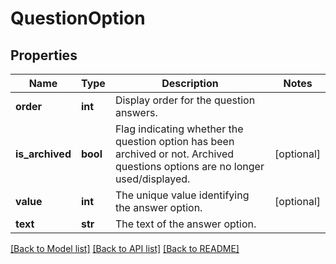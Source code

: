 # QuestionOption

## Properties
Name | Type | Description | Notes
------------ | ------------- | ------------- | -------------
**order** | **int** | Display order for the question answers. | 
**is_archived** | **bool** | Flag indicating whether the question option has been archived or not. Archived questions options are no longer used/displayed. | [optional] 
**value** | **int** | The unique value identifying the answer option. | [optional] 
**text** | **str** | The text of the answer option. | 

[[Back to Model list]](../README.md#documentation-for-models) [[Back to API list]](../README.md#documentation-for-api-endpoints) [[Back to README]](../README.md)

